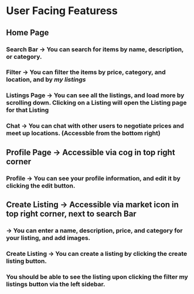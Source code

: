 # User Facing Featuress

## Home Page

### Search Bar -> You can search for items by name, description, or category.

### Filter -> You can filter the items by price, category, and location, and by *my listings*

### Listings Page -> You can see all the listings, and load more by scrolling down. Clicking on a Listing will open the Listing page for that Listing

### Chat -> You can chat with other users to negotiate prices and meet up locations. (Accessble from the bottom right)


## Profile Page -> Accessible via cog in top right corner

### Profile -> You can see your profile information, and edit it by clicking the edit button.

## Create Listing -> Accessible via market icon in top right corner, next to search Bar

### -> You can enter a name, description, price, and category for your listing, and add images.

### Create Listing -> You can create a listing by clicking the create listing button.

### You should be able to see the listing upon clicking the filter my listings button via the left sidebar.


